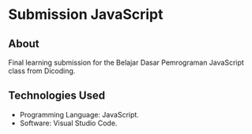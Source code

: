 # Submission JavaScript

## About

Final learning submission for the Belajar Dasar Pemrograman JavaScript class from Dicoding.

## Technologies Used

- Programming Language: JavaScript.
- Software: Visual Studio Code.

